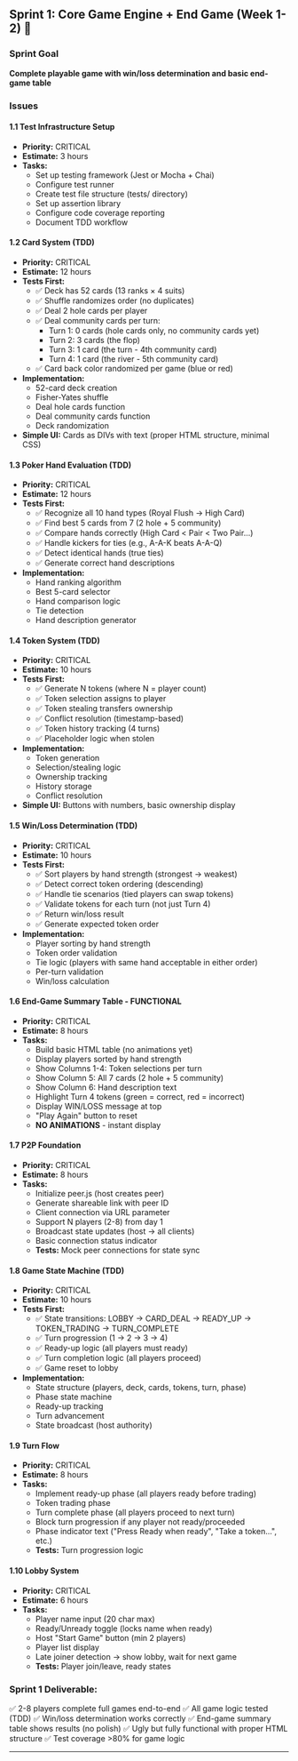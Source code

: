 ## Sprint 1: Core Game Engine + End Game (Week 1-2) 🚀

### Sprint Goal
**Complete playable game with win/loss determination and basic end-game table**

### Issues

#### 1.1 Test Infrastructure Setup
- **Priority:** CRITICAL
- **Estimate:** 3 hours
- **Tasks:**
  - Set up testing framework (Jest or Mocha + Chai)
  - Configure test runner
  - Create test file structure (tests/ directory)
  - Set up assertion library
  - Configure code coverage reporting
  - Document TDD workflow

#### 1.2 Card System (TDD)
- **Priority:** CRITICAL
- **Estimate:** 12 hours
- **Tests First:**
  - ✅ Deck has 52 cards (13 ranks × 4 suits)
  - ✅ Shuffle randomizes order (no duplicates)
  - ✅ Deal 2 hole cards per player
  - ✅ Deal community cards per turn:
    - Turn 1: 0 cards (hole cards only, no community cards yet)
    - Turn 2: 3 cards (the flop)
    - Turn 3: 1 card (the turn - 4th community card)
    - Turn 4: 1 card (the river - 5th community card)
  - ✅ Card back color randomized per game (blue or red)
- **Implementation:**
  - 52-card deck creation
  - Fisher-Yates shuffle
  - Deal hole cards function
  - Deal community cards function
  - Deck randomization
- **Simple UI:** Cards as DIVs with text (proper HTML structure, minimal CSS)

#### 1.3 Poker Hand Evaluation (TDD)
- **Priority:** CRITICAL
- **Estimate:** 12 hours
- **Tests First:**
  - ✅ Recognize all 10 hand types (Royal Flush → High Card)
  - ✅ Find best 5 cards from 7 (2 hole + 5 community)
  - ✅ Compare hands correctly (High Card < Pair < Two Pair...)
  - ✅ Handle kickers for ties (e.g., A-A-K beats A-A-Q)
  - ✅ Detect identical hands (true ties)
  - ✅ Generate correct hand descriptions
- **Implementation:**
  - Hand ranking algorithm
  - Best 5-card selector
  - Hand comparison logic
  - Tie detection
  - Hand description generator

#### 1.4 Token System (TDD)
- **Priority:** CRITICAL
- **Estimate:** 10 hours
- **Tests First:**
  - ✅ Generate N tokens (where N = player count)
  - ✅ Token selection assigns to player
  - ✅ Token stealing transfers ownership
  - ✅ Conflict resolution (timestamp-based)
  - ✅ Token history tracking (4 turns)
  - ✅ Placeholder logic when stolen
- **Implementation:**
  - Token generation
  - Selection/stealing logic
  - Ownership tracking
  - History storage
  - Conflict resolution
- **Simple UI:** Buttons with numbers, basic ownership display

#### 1.5 Win/Loss Determination (TDD)
- **Priority:** CRITICAL
- **Estimate:** 10 hours
- **Tests First:**
  - ✅ Sort players by hand strength (strongest → weakest)
  - ✅ Detect correct token ordering (descending)
  - ✅ Handle tie scenarios (tied players can swap tokens)
  - ✅ Validate tokens for each turn (not just Turn 4)
  - ✅ Return win/loss result
  - ✅ Generate expected token order
- **Implementation:**
  - Player sorting by hand strength
  - Token order validation
  - Tie logic (players with same hand acceptable in either order)
  - Per-turn validation
  - Win/loss calculation

#### 1.6 End-Game Summary Table - FUNCTIONAL
- **Priority:** CRITICAL
- **Estimate:** 8 hours
- **Tasks:**
  - Build basic HTML table (no animations yet)
  - Display players sorted by hand strength
  - Show Columns 1-4: Token selections per turn
  - Show Column 5: All 7 cards (2 hole + 5 community)
  - Show Column 6: Hand description text
  - Highlight Turn 4 tokens (green = correct, red = incorrect)
  - Display WIN/LOSS message at top
  - "Play Again" button to reset
  - **NO ANIMATIONS** - instant display

#### 1.7 P2P Foundation
- **Priority:** CRITICAL
- **Estimate:** 8 hours
- **Tasks:**
  - Initialize peer.js (host creates peer)
  - Generate shareable link with peer ID
  - Client connection via URL parameter
  - Support N players (2-8) from day 1
  - Broadcast state updates (host → all clients)
  - Basic connection status indicator
  - **Tests:** Mock peer connections for state sync

#### 1.8 Game State Machine (TDD)
- **Priority:** CRITICAL
- **Estimate:** 10 hours
- **Tests First:**
  - ✅ State transitions: LOBBY → CARD_DEAL → READY_UP → TOKEN_TRADING → TURN_COMPLETE
  - ✅ Turn progression (1 → 2 → 3 → 4)
  - ✅ Ready-up logic (all players must ready)
  - ✅ Turn completion logic (all players proceed)
  - ✅ Game reset to lobby
- **Implementation:**
  - State structure (players, deck, cards, tokens, turn, phase)
  - Phase state machine
  - Ready-up tracking
  - Turn advancement
  - State broadcast (host authority)

#### 1.9 Turn Flow
- **Priority:** CRITICAL
- **Estimate:** 8 hours
- **Tasks:**
  - Implement ready-up phase (all players ready before trading)
  - Token trading phase
  - Turn complete phase (all players proceed to next turn)
  - Block turn progression if any player not ready/proceeded
  - Phase indicator text ("Press Ready when ready", "Take a token...", etc.)
  - **Tests:** Turn progression logic

#### 1.10 Lobby System
- **Priority:** CRITICAL
- **Estimate:** 6 hours
- **Tasks:**
  - Player name input (20 char max)
  - Ready/Unready toggle (locks name when ready)
  - Host "Start Game" button (min 2 players)
  - Player list display
  - Late joiner detection → show lobby, wait for next game
  - **Tests:** Player join/leave, ready states

### **Sprint 1 Deliverable:**
✅ 2-8 players complete full games end-to-end
✅ All game logic tested (TDD)
✅ Win/loss determination works correctly
✅ End-game summary table shows results (no polish)
✅ Ugly but fully functional with proper HTML structure
✅ Test coverage >80% for game logic

---

